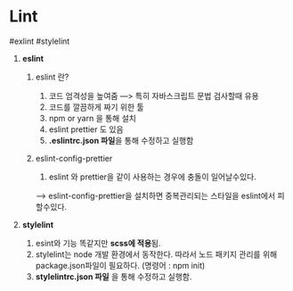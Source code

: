 # Lint

#exlint #stylelint


1.  **eslint**
    
    1.  eslint 란?
        
        1.  코드 엄격성을 높여줌 —> 특히 자바스크립트 문법 검사할때 유용
        2.  코드를 깔끔하게 짜기 위한 툴
        3.  npm or yarn 을 통해 설치
        4.  eslint prettier 도 있음
        5.  **.eslintrc.json 파일**을 통해 수정하고 실행함
    2.  eslint-config-prettier
        
        1.  eslint 와 prettier을 같이 사용하는 경우에 충돌이 일어날수있다.
        
        —> eslint-config-prettier을 설치하면 중복관리되는 스타일을 eslint에서 피할수있다.
        
2.  **stylelint**
    
    1.  esint와 기능 똑같지만 **scss에 적용**됨.
    2.  stylelint는 node 개발 환경에서 동작한다. 따라서 노드 패키지 관리를 위해 package.json파일이 필요하다. (명령어 : npm init)
    3.  **stylelintrc.json 파일** 을 통해 수정하고 실행함.